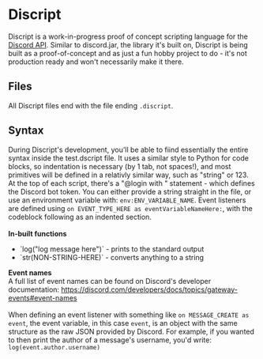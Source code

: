 # Discript
Discript is a work-in-progress proof of concept scripting language for the [Discord API](https://discord.dev). Similar to discord.jar, the library it's built on, Discript is being built as a proof-of-concept and as just a fun hobby project to do - it's not production ready and won't necessarily make it there.

## Files
All Discript files end with the file ending `.discript`.

## Syntax
During Discript's development, you'll be able to fiind essentially the entire syntax inside the test.dscript file. It uses a similar style to Python for code blocks, so indentation is necessary (by 1 tab, not spaces!), and most primitives will be defined in a relativly similar way, such as "string" or 123.
At the top of each script, there's a "@login with " statement - which defines the Discord bot token. You can either provide a string straight in the file, or use an environment variable with: `env:ENV_VARIABLE_NAME`. Event listeners are defined using `on EVENT_TYPE_HERE as eventVariableNameHere:`, with the codeblock
following as an indented section.
<br><br>
<strong>In-built functions</strong>
<ul>
  <li>`log("log message here")` - prints to the standard output</li>
  <li>`str(NON-STRING-HERE)` - converts anything to a string</li>
</ul>

<strong>Event names</strong><br>
A full list of event names can be found on Discord's developer documentation: https://discord.com/developers/docs/topics/gateway-events#event-names
<br><br>
When defining an event listener with something like `on MESSAGE_CREATE as event`, the event variable, in this case `event`, is an object with the same structure as the raw JSON provided by Discord. For example, if you wanted to then print the author of a message's username, you'd write: `log(event.author.username)`
